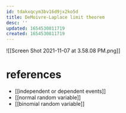 ```yaml
---
id: tdakxqcym3bv16d9jx2ko5d
title: DeMoivre-Laplace limit theorem
desc: ''
updated: 1654530811719
created: 1654530811719
---
```

![[Screen Shot 2021-11-07 at 3.58.08 PM.png]]
# references
- [[independent or dependent events]]
- [[normal random variable]]
- [[binomial random variable]]
